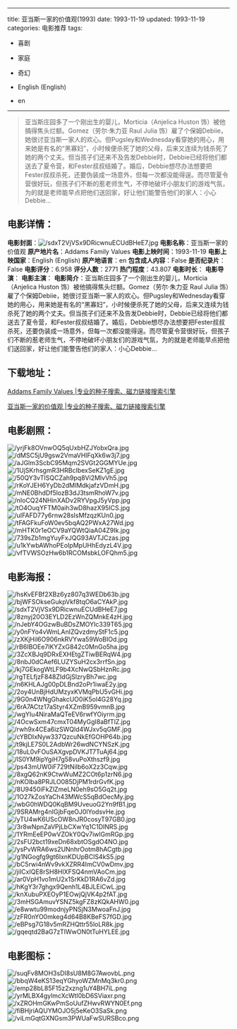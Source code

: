 
---
title: 亚当斯一家的价值观(1993)
date: 1993-11-19
updated: 1993-11-19
categories: 电影推荐
tags:
- 喜剧
- 家庭
- 奇幻

- English (English)
- en
---


> 亚当斯庄园多了一个刚出生的婴儿，Morticia（Anjelica Huston 饰）被他搞得焦头烂额。Gomez（劳尔·朱力亚 Raul Julia 饰）雇了个保姆Debiie，她很讨亚当斯一家人的欢心。但Pugsley和Wednesday看穿她的用心，用来她是有名的“黑寡妇”，小时候便杀死了她的父母，后来又连续为钱杀死了她的两个丈夫。但当孩子们还来不及告发Debbie时，Debbie已经将他们都送去了夏令营，和Fester叔叔结婚了。婚后，Debbie想尽办法想要把Fester叔叔杀死，还要伪装成一场意外，但每一次都没能得逞。而尽管夏令营很好玩，但孩子们不断的惹老师生气，不停地破坏小朋友们的游戏气氛，为的就是老师能早点把他们送回家，好让他们能警告他们的家人：小心Debbie…

## **电影详情**：

**电影封面**：<img src="https://image.tmdb.org/t/p/w200/sdxT2VjVSx9DRicwnuECUdBHeE7.jpg" alt="/sdxT2VjVSx9DRicwnuECUdBHeE7.jpg" title="/sdxT2VjVSx9DRicwnuECUdBHeE7.jpg">
**电影名称**：亚当斯一家的价值观
**原产地片名**：Addams Family Values
**电影上映时间**：1993-11-19
**电影上映国家**：English (English)
**原产地语言**：en
**包含成人内容**：False
**是否纪录片**：False
**电影评分**：6.958
**评分人数**：2771
**热门程度**：43.807
**电影时长**：
**电影导演**：
**电影主演**：
**电影简介**：亚当斯庄园多了一个刚出生的婴儿，Morticia（Anjelica Huston 饰）被他搞得焦头烂额。Gomez（劳尔·朱力亚 Raul Julia 饰）雇了个保姆Debiie，她很讨亚当斯一家人的欢心。但Pugsley和Wednesday看穿她的用心，用来她是有名的“黑寡妇”，小时候便杀死了她的父母，后来又连续为钱杀死了她的两个丈夫。但当孩子们还来不及告发Debbie时，Debbie已经将他们都送去了夏令营，和Fester叔叔结婚了。婚后，Debbie想尽办法想要把Fester叔叔杀死，还要伪装成一场意外，但每一次都没能得逞。而尽管夏令营很好玩，但孩子们不断的惹老师生气，不停地破坏小朋友们的游戏气氛，为的就是老师能早点把他们送回家，好让他们能警告他们的家人：小心Debbie…

## **下载地址**：
[Addams Family Values |专业的种子搜索、磁力链接搜索引擎](https://movie.amd794.com:2083/?search=Addams%20Family%20Values&ordering=&mode=match_phrase&page_size=10&page=1)

[亚当斯一家的价值观 |专业的种子搜索、磁力链接搜索引擎](https://movie.amd794.com:2083/?search=%E4%BA%9A%E5%BD%93%E6%96%AF%E4%B8%80%E5%AE%B6%E7%9A%84%E4%BB%B7%E5%80%BC%E8%A7%82&ordering=&mode=match_phrase&page_size=10&page=1)
 

## **电影剧照**：
<img src="https://image.tmdb.org/t/p/original/yrjFk8OVnwOQ5qUxbHZJYobxQra.jpg" alt="/yrjFk8OVnwOQ5qUxbHZJYobxQra.jpg" title="/yrjFk8OVnwOQ5qUxbHZJYobxQra.jpg"><img src="https://image.tmdb.org/t/p/original/dMSC5jU9gsw2VmaVHlFqXk6w3j7.jpg" alt="/dMSC5jU9gsw2VmaVHlFqXk6w3j7.jpg" title="/dMSC5jU9gsw2VmaVHlFqXk6w3j7.jpg"><img src="https://image.tmdb.org/t/p/original/aJGlm3ScbC95Mqm2SVGt2GGMYUe.jpg" alt="/aJGlm3ScbC95Mqm2SVGt2GGMYUe.jpg" title="/aJGlm3ScbC95Mqm2SVGt2GGMYUe.jpg"><img src="https://image.tmdb.org/t/p/original/1UjSKrhsgmR3HRBcIbexSeKZ1gE.jpg" alt="/1UjSKrhsgmR3HRBcIbexSeKZ1gE.jpg" title="/1UjSKrhsgmR3HRBcIbexSeKZ1gE.jpg"><img src="https://image.tmdb.org/t/p/original/50QY3vTISQCZah9pq8Vi2MlvVh5.jpg" alt="/50QY3vTISQCZah9pq8Vi2MlvVh5.jpg" title="/50QY3vTISQCZah9pq8Vi2MlvVh5.jpg"><img src="https://image.tmdb.org/t/p/original/rKoYJEH6YyDb2dMlMdkjafzVDmH.jpg" alt="/rKoYJEH6YyDb2dMlMdkjafzVDmH.jpg" title="/rKoYJEH6YyDb2dMlMdkjafzVDmH.jpg"><img src="https://image.tmdb.org/t/p/original/mNE0BhdDf5lozB3dJ3tsmRhoW7v.jpg" alt="/mNE0BhdDf5lozB3dJ3tsmRhoW7v.jpg" title="/mNE0BhdDf5lozB3dJ3tsmRhoW7v.jpg"><img src="https://image.tmdb.org/t/p/original/nIoCQ24NHinXADv2RYVpgJ5yVpp.jpg" alt="/nIoCQ24NHinXADv2RYVpgJ5yVpp.jpg" title="/nIoCQ24NHinXADv2RYVpgJ5yVpp.jpg"><img src="https://image.tmdb.org/t/p/original/tO4OuqYFTM0aih3wD8hazX95ICS.jpg" alt="/tO4OuqYFTM0aih3wD8hazX95ICS.jpg" title="/tO4OuqYFTM0aih3wD8hazX95ICS.jpg"><img src="https://image.tmdb.org/t/p/original/uIFAFD77y6rnw28sIsMfzqzKUn0.jpg" alt="/uIFAFD77y6rnw28sIsMfzqzKUn0.jpg" title="/uIFAFD77y6rnw28sIsMfzqzKUn0.jpg"><img src="https://image.tmdb.org/t/p/original/tFAGFkuFoW0ev5bqAQ2PWxA27Wd.jpg" alt="/tFAGFkuFoW0ev5bqAQ2PWxA27Wd.jpg" title="/tFAGFkuFoW0ev5bqAQ2PWxA27Wd.jpg"><img src="https://image.tmdb.org/t/p/original/mHTK0r1eOCV9aYQWtQiaA04Z9Ik.jpg" alt="/mHTK0r1eOCV9aYQWtQiaA04Z9Ik.jpg" title="/mHTK0r1eOCV9aYQWtQiaA04Z9Ik.jpg"><img src="https://image.tmdb.org/t/p/original/739sZb1mgYuyFxJQG93AVTJCzas.jpg" alt="/739sZb1mgYuyFxJQG93AVTJCzas.jpg" title="/739sZb1mgYuyFxJQG93AVTJCzas.jpg"><img src="https://image.tmdb.org/t/p/original/u1kYwbAWhoPEoIpMpUHhEdyzL4V.jpg" alt="/u1kYwbAWhoPEoIpMpUHhEdyzL4V.jpg" title="/u1kYwbAWhoPEoIpMpUHhEdyzL4V.jpg"><img src="https://image.tmdb.org/t/p/original/vfTVWSOzHw6b1RCOMsbkLOFQhm5.jpg" alt="/vfTVWSOzHw6b1RCOMsbkLOFQhm5.jpg" title="/vfTVWSOzHw6b1RCOMsbkLOFQhm5.jpg">

## **电影海报**：
<img src="https://image.tmdb.org/t/p/original/hsKvEFBf2XBz6yz807q3WEDb63b.jpg" alt="/hsKvEFBf2XBz6yz807q3WEDb63b.jpg" title="/hsKvEFBf2XBz6yz807q3WEDb63b.jpg"><img src="https://image.tmdb.org/t/p/original/bjWFSOkseGukpVkf8tqO6aCYAkP.jpg" alt="/bjWFSOkseGukpVkf8tqO6aCYAkP.jpg" title="/bjWFSOkseGukpVkf8tqO6aCYAkP.jpg"><img src="https://image.tmdb.org/t/p/original/sdxT2VjVSx9DRicwnuECUdBHeE7.jpg" alt="/sdxT2VjVSx9DRicwnuECUdBHeE7.jpg" title="/sdxT2VjVSx9DRicwnuECUdBHeE7.jpg"><img src="https://image.tmdb.org/t/p/original/8znyj20O3EYLD2EzWnZQMnkE4zH.jpg" alt="/8znyj20O3EYLD2EzWnZQMnkE4zH.jpg" title="/8znyj20O3EYLD2EzWnZQMnkE4zH.jpg"><img src="https://image.tmdb.org/t/p/original/nJebY4OGzwBuBDsZMOYIc339T65.jpg" alt="/nJebY4OGzwBuBDsZMOYIc339T65.jpg" title="/nJebY4OGzwBuBDsZMOYIc339T65.jpg"><img src="https://image.tmdb.org/t/p/original/y0nFYo4vWmLAnIZQvzdmyStF1c5.jpg" alt="/y0nFYo4vWmLAnIZQvzdmyStF1c5.jpg" title="/y0nFYo4vWmLAnIZQvzdmyStF1c5.jpg"><img src="https://image.tmdb.org/t/p/original/zXKjHil6O906nkRVYwa59WoBIOd.jpg" alt="/zXKjHil6O906nkRVYwa59WoBIOd.jpg" title="/zXKjHil6O906nkRVYwa59WoBIOd.jpg"><img src="https://image.tmdb.org/t/p/original/rB6IBOEe7lKYZxG842c0MnGo5ha.jpg" alt="/rB6IBOEe7lKYZxG842c0MnGo5ha.jpg" title="/rB6IBOEe7lKYZxG842c0MnGo5ha.jpg"><img src="https://image.tmdb.org/t/p/original/3ZcXBJq9DRxEXHEtgZTiwBERqW4.jpg" alt="/3ZcXBJq9DRxEXHEtgZTiwBERqW4.jpg" title="/3ZcXBJq9DRxEXHEtgZTiwBERqW4.jpg"><img src="https://image.tmdb.org/t/p/original/8nbJ0dCAef6LUZYSuH2cx3rrfSn.jpg" alt="/8nbJ0dCAef6LUZYSuH2cx3rrfSn.jpg" title="/8nbJ0dCAef6LUZYSuH2cx3rrfSn.jpg"><img src="https://image.tmdb.org/t/p/original/kj7GEkogWtLF9b4XcNwQSbHznRc.jpg" alt="/kj7GEkogWtLF9b4XcNwQSbHznRc.jpg" title="/kj7GEkogWtLF9b4XcNwQSbHznRc.jpg"><img src="https://image.tmdb.org/t/p/original/rgTELfjzF848ZIdGjSlzryBh7wc.jpg" alt="/rgTELfjzF848ZIdGjSlzryBh7wc.jpg" title="/rgTELfjzF848ZIdGjSlzryBh7wc.jpg"><img src="https://image.tmdb.org/t/p/original/n6KHLAJg00pDLBnd2oPr1iwaE2y.jpg" alt="/n6KHLAJg00pDLBnd2oPr1iwaE2y.jpg" title="/n6KHLAJg00pDLBnd2oPr1iwaE2y.jpg"><img src="https://image.tmdb.org/t/p/original/2oy4UnBjHdUMzyxKVMqPbU5vGHi.jpg" alt="/2oy4UnBjHdUMzyxKVMqPbU5vGHi.jpg" title="/2oy4UnBjHdUMzyxKVMqPbU5vGHi.jpg"><img src="https://image.tmdb.org/t/p/original/9G0n4WNgGhakcUO0iK5ol4G28Yq.jpg" alt="/9G0n4WNgGhakcUO0iK5ol4G28Yq.jpg" title="/9G0n4WNgGhakcUO0iK5ol4G28Yq.jpg"><img src="https://image.tmdb.org/t/p/original/6rA7ACtz17aStyr4XZmB959vmnB.jpg" alt="/6rA7ACtz17aStyr4XZmB959vmnB.jpg" title="/6rA7ACtz17aStyr4XZmB959vmnB.jpg"><img src="https://image.tmdb.org/t/p/original/wgYIu4NiraMaQTeEV6rwfYOiyrm.jpg" alt="/wgYIu4NiraMaQTeEV6rwfYOiyrm.jpg" title="/wgYIu4NiraMaQTeEV6rwfYOiyrm.jpg"><img src="https://image.tmdb.org/t/p/original/4OcwSxm47cmxT04MyGgI8aBfTlZ.jpg" alt="/4OcwSxm47cmxT04MyGgI8aBfTlZ.jpg" title="/4OcwSxm47cmxT04MyGgI8aBfTlZ.jpg"><img src="https://image.tmdb.org/t/p/original/rwh9x4CEa6izSWQld4WJxv5qGMF.jpg" alt="/rwh9x4CEa6izSWQld4WJxv5qGMF.jpg" title="/rwh9x4CEa6izSWQld4WJxv5qGMF.jpg"><img src="https://image.tmdb.org/t/p/original/cYBDIxNyw337QzcuNkEfGOHP64b.jpg" alt="/cYBDIxNyw337QzcuNkEfGOHP64b.jpg" title="/cYBDIxNyw337QzcuNkEfGOHP64b.jpg"><img src="https://image.tmdb.org/t/p/original/t9kjLE7S0L2AdbWr26wdNCYNSzK.jpg" alt="/t9kjLE7S0L2AdbWr26wdNCYNSzK.jpg" title="/t9kjLE7S0L2AdbWr26wdNCYNSzK.jpg"><img src="https://image.tmdb.org/t/p/original/18uL0vFOuSAXgvpDVKJT7TuAj64.jpg" alt="/18uL0vFOuSAXgvpDVKJT7TuAj64.jpg" title="/18uL0vFOuSAXgvpDVKJT7TuAj64.jpg"><img src="https://image.tmdb.org/t/p/original/lS0YM9ipYgiH7g58vuPoXthszf9.jpg" alt="/lS0YM9ipYgiH7g58vuPoXthszf9.jpg" title="/lS0YM9ipYgiH7g58vuPoXthszf9.jpg"><img src="https://image.tmdb.org/t/p/original/ps43mUW0iF729tNilb6oX2z3Cqw.jpg" alt="/ps43mUW0iF729tNilb6oX2z3Cqw.jpg" title="/ps43mUW0iF729tNilb6oX2z3Cqw.jpg"><img src="https://image.tmdb.org/t/p/original/8xgQ62nK9CtwWuMZ2COt6p1zrN6.jpg" alt="/8xgQ62nK9CtwWuMZ2COt6p1zrN6.jpg" title="/8xgQ62nK9CtwWuMZ2COt6p1zrN6.jpg"><img src="https://image.tmdb.org/t/p/original/nKOlba8PRJLO085DjPM1rdrGvfK.jpg" alt="/nKOlba8PRJLO085DjPM1rdrGvfK.jpg" title="/nKOlba8PRJLO085DjPM1rdrGvfK.jpg"><img src="https://image.tmdb.org/t/p/original/8U9450iFkZlZmeLN0eh9sO5Gq2t.jpg" alt="/8U9450iFkZlZmeLN0eh9sO5Gq2t.jpg" title="/8U9450iFkZlZmeLN0eh9sO5Gq2t.jpg"><img src="https://image.tmdb.org/t/p/original/1O27kZosYaCh43MWcS5qBdOecMy.jpg" alt="/1O27kZosYaCh43MWcS5qBdOecMy.jpg" title="/1O27kZosYaCh43MWcS5qBdOecMy.jpg"><img src="https://image.tmdb.org/t/p/original/wbG0hWDQ0KqBM9UveuoG2Yn9fB1.jpg" alt="/wbG0hWDQ0KqBM9UveuoG2Yn9fB1.jpg" title="/wbG0hWDQ0KqBM9UveuoG2Yn9fB1.jpg"><img src="https://image.tmdb.org/t/p/original/9SRAMrg4nIGjbFqeOJ0lYodsvHe.jpg" alt="/9SRAMrg4nIGjbFqeOJ0lYodsvHe.jpg" title="/9SRAMrg4nIGjbFqeOJ0lYodsvHe.jpg"><img src="https://image.tmdb.org/t/p/original/yTU4wK6UScOW8nJR0cosyT97GB0.jpg" alt="/yTU4wK6UScOW8nJR0cosyT97GB0.jpg" title="/yTU4wK6UScOW8nJR0cosyT97GB0.jpg"><img src="https://image.tmdb.org/t/p/original/3r8wNpnZaVPjLbCXwYq1C1DINRS.jpg" alt="/3r8wNpnZaVPjLbCXwYq1C1DINRS.jpg" title="/3r8wNpnZaVPjLbCXwYq1C1DINRS.jpg"><img src="https://image.tmdb.org/t/p/original/1YRmEeEP0wVZOkY0Qv7iwlGmRGp.jpg" alt="/1YRmEeEP0wVZOkY0Qv7iwlGmRGp.jpg" title="/1YRmEeEP0wVZOkY0Qv7iwlGmRGp.jpg"><img src="https://image.tmdb.org/t/p/original/2sFU2bct19xeDn68xbtOSgdO4NO.jpg" alt="/2sFU2bct19xeDn68xbtOSgdO4NO.jpg" title="/2sFU2bct19xeDn68xbtOSgdO4NO.jpg"><img src="https://image.tmdb.org/t/p/original/ysPvWRA6ws2UNnhrOotm8hACgtb.jpg" alt="/ysPvWRA6ws2UNnhrOotm8hACgtb.jpg" title="/ysPvWRA6ws2UNnhrOotm8hACgtb.jpg"><img src="https://image.tmdb.org/t/p/original/g1NGogfg9gt6IxnKDUpBClS4kS5.jpg" alt="/g1NGogfg9gt6IxnKDUpBClS4kS5.jpg" title="/g1NGogfg9gt6IxnKDUpBClS4kS5.jpg"><img src="https://image.tmdb.org/t/p/original/bC5rwi4nWv9vkXZRR4ImCV0wDmv.jpg" alt="/bC5rwi4nWv9vkXZRR4ImCV0wDmv.jpg" title="/bC5rwi4nWv9vkXZRR4ImCV0wDmv.jpg"><img src="https://image.tmdb.org/t/p/original/jiICxIQE8rSH8HlXFSQ4nmVAoCm.jpg" alt="/jiICxIQE8rSH8HlXFSQ4nmVAoCm.jpg" title="/jiICxIQE8rSH8HlXFSQ4nmVAoCm.jpg"><img src="https://image.tmdb.org/t/p/original/ar0VpH1vo1mU2x1SrKkD1RA6vZd.jpg" alt="/ar0VpH1vo1mU2x1SrKkD1RA6vZd.jpg" title="/ar0VpH1vo1mU2x1SrKkD1RA6vZd.jpg"><img src="https://image.tmdb.org/t/p/original/hKgY3r7ghgx9Qenh1L4BJLEiCwL.jpg" alt="/hKgY3r7ghgx9Qenh1L4BJLEiCwL.jpg" title="/hKgY3r7ghgx9Qenh1L4BJLEiCwL.jpg"><img src="https://image.tmdb.org/t/p/original/knXubuPXEOyP1EOwjQjVK4p2fAT.jpg" alt="/knXubuPXEOyP1EOwjQjVK4p2fAT.jpg" title="/knXubuPXEOyP1EOwjQjVK4p2fAT.jpg"><img src="https://image.tmdb.org/t/p/original/3mHSGAmuvYSNZ5kgFZ8zKQkAHW0.jpg" alt="/3mHSGAmuvYSNZ5kgFZ8zKQkAHW0.jpg" title="/3mHSGAmuvYSNZ5kgFZ8zKQkAHW0.jpg"><img src="https://image.tmdb.org/t/p/original/e8wwtu99modnjyPNSjN3MwoaFnJ.jpg" alt="/e8wwtu99modnjyPNSjN3MwoaFnJ.jpg" title="/e8wwtu99modnjyPNSjN3MwoaFnJ.jpg"><img src="https://image.tmdb.org/t/p/original/zFR0nYO0mkeg4d64B8KBeFS7fGD.jpg" alt="/zFR0nYO0mkeg4d64B8KBeFS7fGD.jpg" title="/zFR0nYO0mkeg4d64B8KBeFS7fGD.jpg"><img src="https://image.tmdb.org/t/p/original/eBPsg7G18v5mRZHQttr55loLR8k.jpg" alt="/eBPsg7G18v5mRZHQttr55loLR8k.jpg" title="/eBPsg7G18v5mRZHQttr55loLR8k.jpg"><img src="https://image.tmdb.org/t/p/original/gqeqtd2BaG7zTIWwON0tTuHYLEE.jpg" alt="/gqeqtd2BaG7zTIWwON0tTuHYLEE.jpg" title="/gqeqtd2BaG7zTIWwON0tTuHYLEE.jpg">

## **电影图标**：
<img src="https://image.tmdb.org/t/p/original/suqFv8MOH3sDI8sU8M8G7AwovbL.png" alt="/suqFv8MOH3sDI8sU8M8G7AwovbL.png" title="/suqFv8MOH3sDI8sU8M8G7AwovbL.png"><img src="https://image.tmdb.org/t/p/original/bbqW4eKS13eqYGhyoWZMnMq3kr0.png" alt="/bbqW4eKS13eqYGhyoWZMnMq3kr0.png" title="/bbqW4eKS13eqYGhyoWZMnMq3kr0.png"><img src="https://image.tmdb.org/t/p/original/emp28bL85F15z2xzng1uY4BH7iL.png" alt="/emp28bL85F15z2xzng1uY4BH7iL.png" title="/emp28bL85F15z2xzng1uY4BH7iL.png"><img src="https://image.tmdb.org/t/p/original/yrMLBX4gylmcXcWtl0bD6SViaxr.png" alt="/yrMLBX4gylmcXcWtl0bD6SViaxr.png" title="/yrMLBX4gylmcXcWtl0bD6SViaxr.png"><img src="https://image.tmdb.org/t/p/original/xZROHmGKwPmSoUufZHwvRWYN0Ef.png" alt="/xZROHmGKwPmSoUufZHwvRWYN0Ef.png" title="/xZROHmGKwPmSoUufZHwvRWYN0Ef.png"><img src="https://image.tmdb.org/t/p/original/fiBHjriAQUYMOJO5j5eKeO3SaSk.png" alt="/fiBHjriAQUYMOJO5j5eKeO3SaSk.png" title="/fiBHjriAQUYMOJO5j5eKeO3SaSk.png"><img src="https://image.tmdb.org/t/p/original/viLmGqtGXNGsm3PWUaFwSURSBco.png" alt="/viLmGqtGXNGsm3PWUaFwSURSBco.png" title="/viLmGqtGXNGsm3PWUaFwSURSBco.png">
